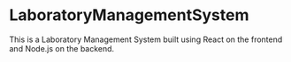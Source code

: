 # LaboratoryManagementSystem
This is a Laboratory Management System built using React on the frontend and Node.js on the backend.
